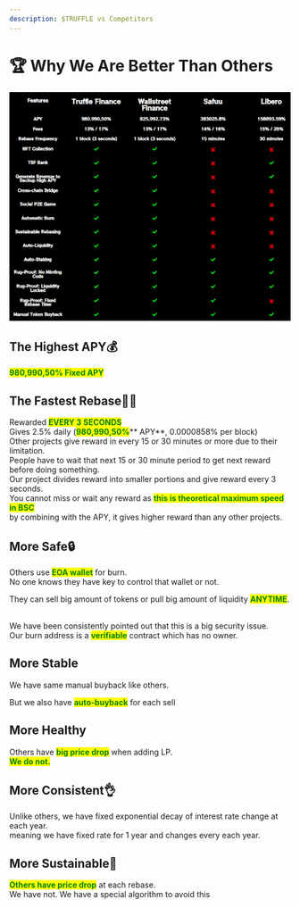 ```yaml
---
description: $TRUFFLE vs Competitors
---
```


# 🏆 Why We Are Better Than Others

![Comparing with Wallstreet Finance, Safuu, we are:](.gitbook/assets/BETTER.PNG)

## The Highest APY💰&#x20;

&#x20;<mark style="color:green;">**980,990,50% Fixed APY**</mark>

## The Fastest Rebase🏃‍♀️&#x20;

Rewarded <mark style="color:green;">**EVERY 3 SECONDS**</mark>\
Gives 2.5% daily (<mark style="color:green;">**980,990,50%**</mark>** APY**, 0.0000858% per block)\
Other projects give reward in every 15 or 30 minutes or more due to their limitation.\
People have to wait that next 15 or 30 minute period to get next reward before doing something.\
Our project divides reward into smaller portions and give reward every 3 seconds.\
You cannot miss or wait any reward as <mark style="color:green;">**this is theoretical maximum speed in BSC**</mark>\
by combining with the APY, it gives higher reward than any other projects.

## More Safe🔒&#x20;

Others use <mark style="color:green;">**EOA wallet**</mark> for burn.\
No one knows they have key to control that wallet or not.

They can sell big amount of tokens or pull big amount of liquidity <mark style="color:green;">**ANYTIME**</mark>.

\
We have been consistently pointed out that this is a big security issue.\
Our burn address is a <mark style="color:green;">**verifiable**</mark> contract which has no owner.

## More Stable

We have same manual buyback like others.

But we also have <mark style="color:green;">**auto-buyback**</mark> for each sell

## More Healthy

Others have <mark style="color:green;">**big price drop**</mark> when adding LP.\
<mark style="color:green;">**We do not.**</mark>

## More Consistent👌&#x20;

Unlike others, we have fixed exponential decay of interest rate change at each year. \
meaning we have fixed rate for 1 year and changes every each year.

## More Sustainable💪&#x20;

<mark style="color:green;">**Others have price drop**</mark> at each rebase. \
We have not. We have a special algorithm to avoid this
